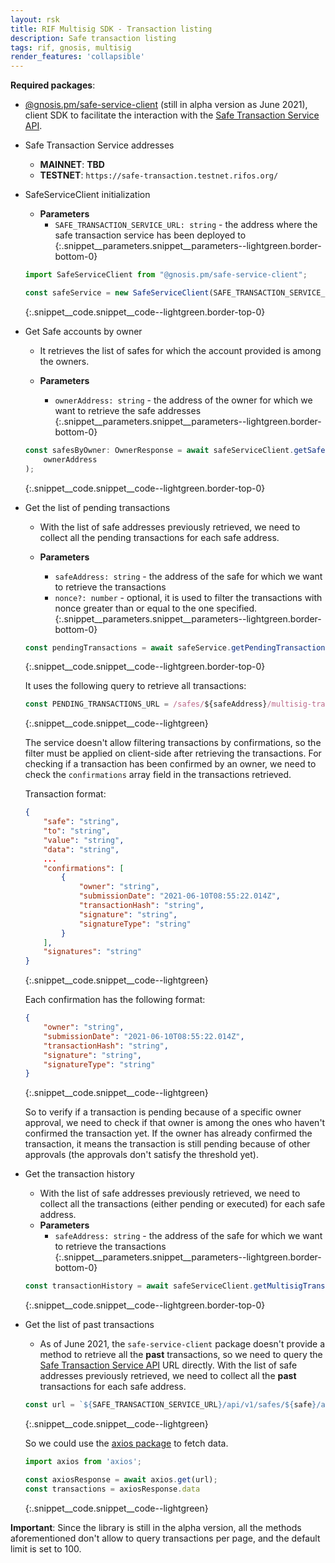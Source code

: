 ```yaml
---
layout: rsk
title: RIF Multisig SDK - Transaction listing
description: Safe transaction listing 
tags: rif, gnosis, multisig
render_features: 'collapsible'
---
```


**Required packages**:

- [@gnosis.pm/safe-service-client](https://www.npmjs.com/package/@gnosis.pm/safe-service-client) (still in alpha version as June 2021), client SDK to facilitate the interaction with the [Safe Transaction Service API](https://github.com/gnosis/safe-transaction-service).

[](#top "collapsible")
- Safe Transaction Service addresses
    * **MAINNET**: **TBD**
    * **TESTNET**: `https://safe-transaction.testnet.rifos.org/`

- SafeServiceClient initialization
    * **Parameters**
        - `SAFE_TRANSACTION_SERVICE_URL: string` - the address where the safe transaction service has been deployed to
    {:.snippet__parameters.snippet__parameters--lightgreen.border-bottom-0}

    ```ts
    import SafeServiceClient from "@gnosis.pm/safe-service-client";

    const safeService = new SafeServiceClient(SAFE_TRANSACTION_SERVICE_URL)
    ```
    {:.snippet__code.snippet__code--lightgreen.border-top-0}

- Get Safe accounts by owner
    * It retrieves the list of safes for which the account provided is among the owners.

    * **Parameters**
        - `ownerAddress: string` - the address of the owner for which we want to retrieve the safe addresses
    {:.snippet__parameters.snippet__parameters--lightgreen.border-bottom-0}

    ```ts
    const safesByOwner: OwnerResponse = await safeServiceClient.getSafesByOwner(
        ownerAddress
    );
    ```
    {:.snippet__code.snippet__code--lightgreen.border-top-0}

- Get the list of pending transactions
    * With the list of safe addresses previously retrieved, we need to collect all the pending transactions for each safe address.

    * **Parameters**
        - `safeAddress: string` - the address of the safe for which we want to retrieve the transactions
        - `nonce?: number` - optional, it is used to filter the transactions with nonce greater than or equal to the one specified.
    {:.snippet__parameters.snippet__parameters--lightgreen.border-bottom-0}

    ```ts
    const pendingTransactions = await safeService.getPendingTransactions(safeAddress);
    ```
    {:.snippet__code.snippet__code--lightgreen.border-top-0}

    It uses the following query to retrieve all transactions:

    ```ts
    const PENDING_TRANSACTIONS_URL = /safes/${safeAddress}/multisig-transactions/?executed=false&nonce__gte=${nonce}`
    ```
    {:.snippet__code.snippet__code--lightgreen}

    The service doesn't allow filtering transactions by confirmations, so the filter must be applied on client-side after retrieving the transactions.
    For checking if a transaction has been confirmed by an owner, we need to check the `confirmations` array field in the transactions retrieved.

    Transaction format:

    ```json
    {
        "safe": "string",
        "to": "string",
        "value": "string",
        "data": "string",
        ...
        "confirmations": [
            {
                "owner": "string",
                "submissionDate": "2021-06-10T08:55:22.014Z",
                "transactionHash": "string",
                "signature": "string",
                "signatureType": "string"
            }
        ],
        "signatures": "string"
    }
    ```
    {:.snippet__code.snippet__code--lightgreen}

    Each confirmation has the following format:

    ```json
    {
        "owner": "string",
        "submissionDate": "2021-06-10T08:55:22.014Z",
        "transactionHash": "string",
        "signature": "string",
        "signatureType": "string"
    }
    ```
    {:.snippet__code.snippet__code--lightgreen}

    So to verify if a transaction is pending because of a specific owner approval, we need to check if that owner is among the ones who haven't confirmed the transaction yet. If the owner has already confirmed the transaction, it means the transaction is still pending because of other approvals (the approvals don't satisfy the threshold yet).

- Get the transaction history
    * With the list of safe addresses previously retrieved, we need to collect all the transactions (either pending or executed) for each safe address.
    * **Parameters**
        - `safeAddress: string` - the address of the safe for which we want to retrieve the transactions
    {:.snippet__parameters.snippet__parameters--lightgreen.border-bottom-0}

    ```ts
    const transactionHistory = await safeServiceClient.getMultisigTransactions(safeAddress)
    ```
    {:.snippet__code.snippet__code--lightgreen.border-top-0}

* Get the list of past transactions
    * As of June 2021, the `safe-service-client` package doesn't provide a method to retrieve all the **past** transactions, so we need to query the [Safe Transaction Service API](https://github.com/gnosis/safe-transaction-service) URL directly. 
    With the list of safe addresses previously retrieved, we need to collect all the **past** transactions for each safe address.

    ```ts
    const url = `${SAFE_TRANSACTION_SERVICE_URL}/api/v1/safes/${safe}/all-transactions/?queued=false&executed=true`;
    ```
    {:.snippet__code.snippet__code--lightgreen}

    So we could use the [axios package](https://github.com/axios/axios#axios) to fetch data.

    ```ts
    import axios from 'axios';

    const axiosResponse = await axios.get(url);
    const transactions = axiosResponse.data
    ```
    {:.snippet__code.snippet__code--lightgreen}

**Important**: Since the library is still in the alpha version, all the methods aforementioned don't allow to query transactions per page, and the default limit is set to 100.
